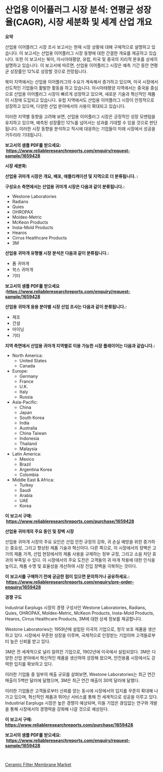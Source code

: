 <p><h1>산업용 이어플러그 시장 분석: 연평균 성장율(CAGR), 시장 세분화 및 세계 산업 개요</h1></p><p><strong>요약</strong></p>
<p><p>산업용 이어플러그 시장 조사 보고서는 현재 시장 상황에 대해 구체적으로 설명하고 있습니다. 이 보고서는 산업용 이어플러그 시장 동향에 대한 간결한 개요를 제공하고 있습니다. 또한 이 보고서는 북미, 아시아태평양, 유럽, 미국 및 중국의 지리적 분포를 상세히 설명하고 있습니다. 이 보고서에 따르면, 산업용 이어플러그 시장은 예측 기간 동안 연평균 성장률인 12%로 성장할 것으로 전망됩니다.</p><p>북미 지역에서는 산업용 이어플러그의 수요가 계속해서 증가하고 있으며, 미국 시장에서 선도적인 기업들이 활발한 활동을 하고 있습니다. 아시아태평양 지역에서는 중국을 중심으로 산업용 이어플러그 시장이 빠르게 성장하고 있으며, 새로운 기술과 혁신적인 제품이 시장에 도입되고 있습니다. 유럽 지역에서도 산업용 이어플러그 시장이 안정적으로 성장하고 있으며, 다양한 산업 분야에서의 사용이 확대되고 있습니다.</p><p>이러한 지역별 동향을 고려해 보면, 산업용 이어플러그 시장은 긍정적인 성장 모멘텀을 유지하고 있으며, 예측된 성장률인 12%를 넘어서는 성과를 기대할 수 있을 것으로 판단됩니다. 이러한 시장 동향을 분석하고 적시에 대응하는 기업들이 미래 시장에서 성공을 거두리라 기대됩니다.</p></p>
<p><strong>보고서의 샘플 PDF를 받으세요: &nbsp;<a href="https://www.reliableresearchreports.com/enquiry/request-sample/1659428">https://www.reliableresearchreports.com/enquiry/request-sample/1659428</a></strong></p>
<p><strong>시장 세분화:</strong></p>
<p><strong> 산업용 귀마개 시장은 개요, 배포, 애플리케이션 및 지역으로 더 분류됩니다. :</strong></p>
<p><strong>구성요소 측면에서는 산업용 귀마개 시장은 다음과 같이 분류됩니다.:</strong></p>
<p><ul><li>Westone Laboratories</li><li>Radians</li><li>Quies</li><li>OHROPAX</li><li>Moldex-Metric</li><li>McKeon Products</li><li>Insta-Mold Products</li><li>Hearos</li><li>Cirrus Healthcare Products</li><li>3M</li></ul></p>
<p><strong> 산업용 귀마개 유형별 시장 분석은 다음과 같이 분류됩니다.:</strong></p>
<p><ul><li>폼 귀마개</li><li>왁스 귀마개</li><li>기타</li></ul></p>
<p><strong>보고서의 샘플 PDF를 받으세요 :<a href="https://www.reliableresearchreports.com/enquiry/request-sample/1659428">https://www.reliableresearchreports.com/enquiry/request-sample/1659428</a></strong></p>
<p><strong> 산업용 귀마개 응용 분야별 시장 산업 조사는 다음과 같이 분류됩니다.:</strong></p>
<p><ul><li>제조</li><li>건설</li><li>마이닝</li><li>기타</li></ul></p>
<p><strong>지역 측면에서 산업용 귀마개 지역별로 이용 가능한 시장 플레이어는 다음과 같습니다.:</strong></p>
<p><ul>
    <li>
        North America:
        <ul>
            <li>United States</li>
            <li>Canada</li>
        </ul>
    </li>
    <li>
        Europe:
        <ul>
            <li>Germany</li>
            <li>France</li>
            <li>U.K.</li>
            <li>Italy</li>
            <li>Russia</li>
        </ul>
    </li>
    <li>
        Asia-Pacific:
        <ul>
            <li>China</li>
            <li>Japan</li>
            <li>South Korea</li>
            <li>India</li>
            <li>Australia</li>
            <li>China Taiwan</li>
            <li>Indonesia</li>
            <li>Thailand</li>
            <li>Malaysia</li>
        </ul>
    </li>
    <li>
        Latin America:
        <ul>
            <li>Mexico</li>
            <li>Brazil</li>
            <li>Argentina Korea</li>
            <li>Colombia</li>
        </ul>
    </li>
    <li>
        Middle East & Africa:
        <ul>
            <li>Turkey</li>
            <li>Saudi</li>
            <li>Arabia</li>
            <li>UAE</li>
            <li>Korea</li>
        </ul>
    </li>
    </ul></p>
<p><strong>이 보고서 구매: &nbsp;<a href="https://www.reliableresearchreports.com/purchase/1659428">https://www.reliableresearchreports.com/purchase/1659428</a></strong></p>
<p><strong>산업용 귀마개의 주요 동인 및 장벽 시장</strong></p>
<p><p>산업용 귀마개 시장의 주요 요인은 산업 안전 규정의 강화, 귀 손실 예방을 위한 증가하는 중요성, 그리고 향상된 제품 기술과 혁신이다. 다른 쪽으로, 이 시장에서의 장벽은 고가의 제품 가격, 산업 현장에서의 제품 사용을 규제하는 정부 규정, 그리고 소음 차단 효과의 부족일 수 있다. 이 시장에서의 주요 도전은 고객들의 귀 마개 착용에 대한 인식을 높이고, 제품 수명 및 효율성을 개선하여 시장 진입 장벽을 극복하는 것이다.</p></p>
<p><strong>이 보고서를 구매하기 전에 궁금한 점이 있으면 문의하거나 공유하세요.: &nbsp;<a href="https://www.reliableresearchreports.com/enquiry/pre-order-enquiry/1659428">https://www.reliableresearchreports.com/enquiry/pre-order-enquiry/1659428</a></strong></p>
<p><strong>경쟁 구도</strong></p>
<p><p>Industrial Earplugs 시장의 경쟁 구성사인 Westone Laboratories, Radians, Quies, OHROPAX, Moldex-Metric, McKeon Products, Insta-Mold Products, Hearos, Cirrus Healthcare Products, 3M에 대한 상세 정보를 제공합니다. </p><p>Westone Laboratories는 1959년에 설립된 미국의 기업으로, 청각 보호 제품을 생산하고 있다. 시장에서 꾸준한 성장을 이루며, 국제적으로 인정받는 기업이며 고객들로부터 높은 신뢰를 받고 있다. </p><p>3M은 전 세계적으로 널리 알려진 기업으로, 1902년에 미국에서 설립되었다. 3M은 다양한 산업 분야에서 혁신적인 제품을 생산하여 성장해 왔으며, 안전용품 시장에서도 강력한 입지를 확보하고 있다. </p><p>이러한 기업들 중 일부의 매출 규모를 살펴보면, Westone Laboratories는 최근 연간 매출이 5백만 달러에 달했으며, 3M은 최근 연간 매출이 30억 달러에 달했다. </p><p>이러한 기업들은 고객들로부터 신뢰를 얻는 동시에 시장에서의 입지를 꾸준히 확대해 나가고 있으며, 혁신적인 제품과 뛰어난 서비스를 통해 전 세계적으로 성공을 이루고 있다. Industirial Earplugs 시장은 높은 경쟁이 예상되며, 이들 기업은 끊임없는 연구와 개발을 통해 시장에서의 경쟁력을 강화해 나갈 것으로 예상된다.</p></p>
<p><strong>이 보고서 구매: &nbsp; <a href="https://www.reliableresearchreports.com/purchase/1659428">https://www.reliableresearchreports.com/purchase/1659428</a></strong></p>
<p><strong>보고서의 샘플 PDF를 받으세요: &nbsp;<a href="https://www.reliableresearchreports.com/enquiry/request-sample/1659428">https://www.reliableresearchreports.com/enquiry/request-sample/1659428</a></strong><strong></strong></p>
<p>&nbsp;</p>
<p><p><a href="https://noble-drawer-34c.notion.site/Ceramic-Filter-Membrane-Market-Provides-a-Comprehensive-Analysis-Including-a-Macro-Overview-of-the-M-3e1144b2795a4a9090307ec83a75eb38">Ceramic Filter Membrane Market</a></p></p>